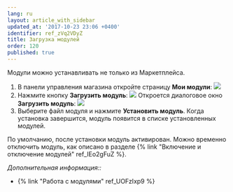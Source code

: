 ```yaml
---
lang: ru
layout: article_with_sidebar
updated_at: '2017-10-23 23:06 +0400'
identifier: ref_zVq2VDyZ
title: Загрузка модулей
order: 120
published: true
---
```

Модули можно устанавливать не только из Маркетплейса. 

1.  В панели управления магазина откройте страницу **Мои модули**:
    ![]({{site.baseurl}}/attachments/7503969/7602199.png)
2.  Нажмите кнопку **Загрузить модуль**:
    ![]({{site.baseurl}}/attachments/7503969/7602200.png)
    Откроется диалоговое окно **Загрузить модуль**:
    ![]({{site.baseurl}}/attachments/7503969/7602201.png)
3.  Выберите файл модуля и нажмите **Установить модуль**. Когда установка завершится, модуль появится в списке установленных модулей. 

По умолчанию, после установки модуль активирован. Можно временно отключить модуль, как описано в разделе {% link "Включение и отключение модулей" ref_IEo2gFuZ %}. 

_Дополнительная информация::_

*   {% link "Работа с модулями" ref_UOFzIxp9 %}
